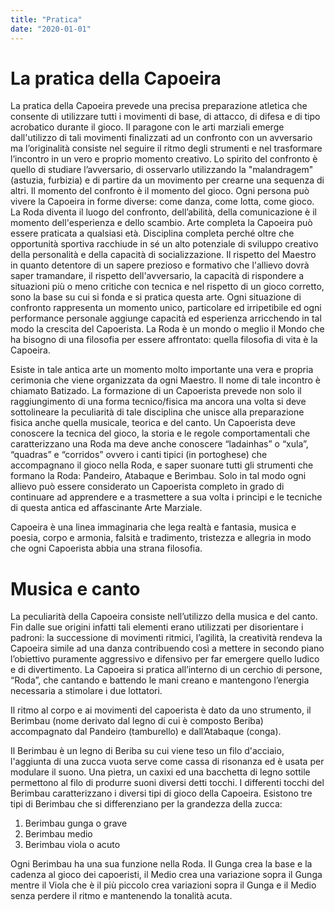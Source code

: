 ```yaml
---
title: "Pratica"
date: "2020-01-01"
---
```



# La pratica della Capoeira

La pratica della Capoeira prevede una precisa preparazione atletica che consente di utilizzare tutti i movimenti di base, di attacco, di difesa e di tipo acrobatico durante il gioco. Il paragone con le arti marziali emerge dall'utilizzo di tali movimenti finalizzati ad un confronto con un avversario ma l’originalità consiste nel seguire il ritmo degli strumenti e nel trasformare l’incontro in un vero e proprio momento creativo. Lo spirito del confronto è quello di studiare l’avversario, di osservarlo utilizzando la "malandragem" (astuzia, furbizia) e di partire da un movimento per crearne una sequenza di altri.
Il momento del confronto è il momento del gioco.
Ogni persona può vivere la Capoeira in forme diverse: come danza, come lotta, come gioco. La Roda diventa il luogo del confronto, dell’abilità, della comunicazione è il momento dell'esperienza e dello scambio.
Arte completa la Capoeira può essere praticata a qualsiasi età. Disciplina completa perché oltre che opportunità sportiva racchiude in sé un alto potenziale di sviluppo creativo della personalità e della capacità di socializzazione. Il rispetto del Maestro in quanto detentore di un sapere prezioso e formativo che l'allievo dovrà saper tramandare, il rispetto dell'avversario, la capacità di rispondere a situazioni più o meno critiche con tecnica e nel rispetto di un gioco corretto, sono la base su cui si fonda e si pratica questa arte.
Ogni situazione di confronto rappresenta un momento unico, particolare ed irripetibile ed ogni performance personale aggiunge capacità ed esperienza arricchendo in tal modo la crescita del Capoerista.
La Roda è un mondo o meglio il Mondo che ha bisogno di una filosofia per essere affrontato: quella filosofia di vita è la Capoeira.

Esiste in tale antica arte un momento molto importante una vera e propria cerimonia che viene organizzata da ogni Maestro. Il nome di tale incontro è chiamato Batizado.
La formazione di un Capoerista prevede non solo il raggiungimento di una forma tecnico/fisica ma ancora una volta si deve sottolineare la peculiarità di tale disciplina che unisce alla preparazione fisica anche quella musicale, teorica e del canto.
Un Capoerista deve conoscere la tecnica del gioco, la storia e le regole comportamentali che caratterizzano una Roda ma deve anche conoscere “ladainhas” o “xula”, “quadras” e “corridos” ovvero i canti tipici (in portoghese) che accompagnano il gioco nella Roda, e saper suonare tutti gli strumenti che formano la Roda: Pandeiro, Atabaque e Berimbau. Solo in tal modo ogni allievo può essere considerato un Capoerista completo in grado di continuare ad apprendere e a trasmettere a sua volta i principi e le tecniche di questa antica ed affascinante Arte Marziale.

Capoeira è una linea immaginaria che lega realtà e fantasia, musica e poesia, corpo e armonia, falsità e tradimento, tristezza e allegria in modo che ogni Capoerista abbia una strana filosofia.

# Musica e canto

La peculiarità della Capoeira consiste nell’utilizzo della musica e del canto.
Fin dalle sue origini infatti tali elementi erano utilizzati per disorientare i padroni: la successione di movimenti ritmici, l’agilità, la creatività rendeva la Capoeira simile ad una danza contribuendo così a mettere in secondo piano l’obiettivo puramente aggressivo e difensivo per far emergere quello ludico e di divertimento.
La Capoeira si pratica all’interno di un cerchio di persone, “Roda”, che cantando e battendo le mani creano e mantengono l’energia necessaria a stimolare i due lottatori.

Il ritmo al corpo e ai movimenti del capoerista è dato da uno strumento, il Berimbau (nome derivato dal legno di cui è composto Beriba) accompagnato dal Pandeiro (tamburello) e dall’Atabaque (conga).

Il Berimbau è un legno di Beriba su cui viene teso un filo d'acciaio, l'aggiunta di una zucca vuota serve come cassa di risonanza ed è usata per modulare il suono. Una pietra, un caxixi ed una bacchetta di legno sottile permettono al filo di produrre suoni diversi detti tocchi. I differenti tocchi del Berimbau caratterizzano i diversi tipi di gioco della Capoeira. 
Esistono tre tipi di Berimbau che si differenziano per la grandezza della zucca:
1) Berimbau gunga o grave 
2) Berimbau medio
3) Berimbau viola o acuto

Ogni Berimbau ha una sua funzione nella Roda. Il Gunga crea la base e la cadenza al gioco dei capoeristi, il Medio crea una variazione sopra il Gunga mentre il Viola che è il più piccolo crea variazioni sopra il Gunga e il Medio senza perdere il ritmo e mantenendo la tonalità acuta.